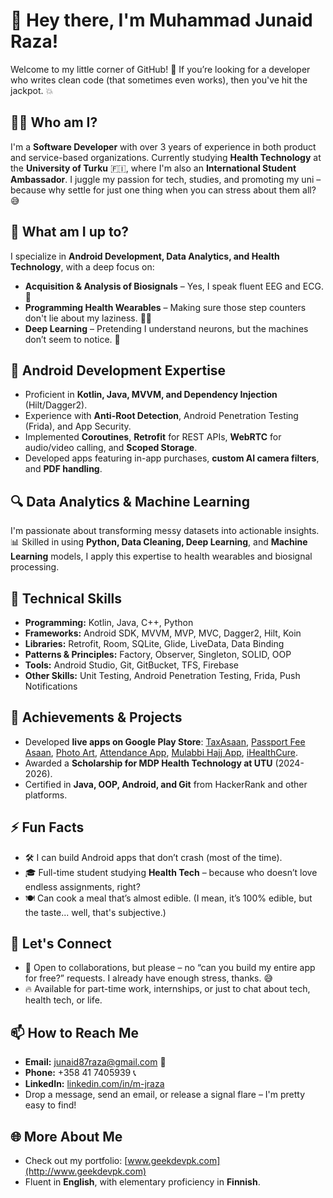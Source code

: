 # 👋 Hey there, I'm Muhammad Junaid Raza!

Welcome to my little corner of GitHub! 🎉 If you’re looking for a developer who writes clean code (that sometimes even works), then you've hit the jackpot. 💥

## 👨‍💻 Who am I?
I'm a **Software Developer** with over 3 years of experience in both product and service-based organizations. Currently studying **Health Technology** at the **University of Turku** 🇫🇮, where I'm also an **International Student Ambassador**. I juggle my passion for tech, studies, and promoting my uni – because why settle for just one thing when you can stress about them all? 😅

## 🌱 What am I up to?
I specialize in **Android Development, Data Analytics, and Health Technology**, with a deep focus on:
- **Acquisition & Analysis of Biosignals** – Yes, I speak fluent EEG and ECG. 🧠
- **Programming Health Wearables** – Making sure those step counters don't lie about my laziness. 🚶‍♂️
- **Deep Learning** – Pretending I understand neurons, but the machines don’t seem to notice. 🤖

## 📱 Android Development Expertise
- Proficient in **Kotlin, Java, MVVM, and Dependency Injection** (Hilt/Dagger2).
- Experience with **Anti-Root Detection**, Android Penetration Testing (Frida), and App Security.
- Implemented **Coroutines**, **Retrofit** for REST APIs, **WebRTC** for audio/video calling, and **Scoped Storage**.
- Developed apps featuring in-app purchases, **custom AI camera filters**, and **PDF handling**.

## 🔍 Data Analytics & Machine Learning
I'm passionate about transforming messy datasets into actionable insights. 📊 Skilled in using **Python, Data Cleaning, Deep Learning**, and **Machine Learning** models, I apply this expertise to health wearables and biosignal processing.

## 🔧 Technical Skills
- **Programming:** Kotlin, Java, C++, Python
- **Frameworks:** Android SDK, MVVM, MVP, MVC, Dagger2, Hilt, Koin
- **Libraries:** Retrofit, Room, SQLite, Glide, LiveData, Data Binding
- **Patterns & Principles:** Factory, Observer, Singleton, SOLID, OOP
- **Tools:** Android Studio, Git, GitBucket, TFS, Firebase
- **Other Skills:** Unit Testing, Android Penetration Testing, Frida, Push Notifications

## 🚀 Achievements & Projects
- Developed **live apps on Google Play Store**: [TaxAsaan](https://play.google.com/store/apps/details?id=com.pral.fbr_varification_system&hl=en), [Passport Fee Asaan](https://play.google.com/store/search?q=passport+fees+asan&c=apps&hl=en), [Photo Art](https://play.google.com/store/apps/details?id=com.aiphotoeditor.aiphotoeffects&hl=en), [Attendance App](https://play.google.com/store/apps/details?id=com.techovative.empattendanceapp&hl=en), [Mulabbi Hajj App](https://play.google.com/store/apps/details?id=com.techovative.hajjhealth), [iHealthCure](https://play.google.com/store/apps/details?id=com.techovative.patientportal&hl=en).
- Awarded a **Scholarship for MDP Health Technology at UTU** (2024-2026).
- Certified in **Java, OOP, Android, and Git** from HackerRank and other platforms.

## ⚡ Fun Facts
- 🛠️ I can build Android apps that don’t crash (most of the time).
- 🎓 Full-time student studying **Health Tech** – because who doesn’t love endless assignments, right?
- 🍽️ Can cook a meal that’s almost edible. (I mean, it’s 100% edible, but the taste... well, that's subjective.)

## 🤝 Let's Connect
- 💬 Open to collaborations, but please – no “can you build my entire app for free?” requests. I already have enough stress, thanks. 😅
- 🔥 Available for part-time work, internships, or just to chat about tech, health tech, or life.

## 📫 How to Reach Me
- **Email:** [junaid87raza@gmail.com](mailto:junaid87raza@gmail.com) 📧
- **Phone:** +358 41 7405939 📞
- **LinkedIn:** [linkedin.com/in/m-jraza](https://linkedin.com/in/m-jraza)
- Drop a message, send an email, or release a signal flare – I'm pretty easy to find!

## 🌐 More About Me
- Check out my portfolio: [www.geekdevpk.com](http://www.geekdevpk.com)
- Fluent in **English**, with elementary proficiency in **Finnish**.
